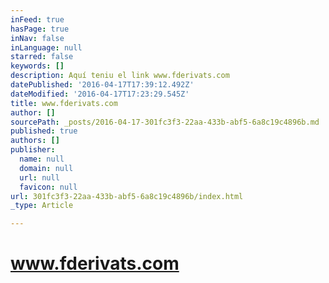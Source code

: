 ```yaml
---
inFeed: true
hasPage: true
inNav: false
inLanguage: null
starred: false
keywords: []
description: Aquí teniu el link www.fderivats.com
datePublished: '2016-04-17T17:39:12.492Z'
dateModified: '2016-04-17T17:23:29.545Z'
title: www.fderivats.com
author: []
sourcePath: _posts/2016-04-17-301fc3f3-22aa-433b-abf5-6a8c19c4896b.md
published: true
authors: []
publisher:
  name: null
  domain: null
  url: null
  favicon: null
url: 301fc3f3-22aa-433b-abf5-6a8c19c4896b/index.html
_type: Article

---
```

# www.fderivats.com